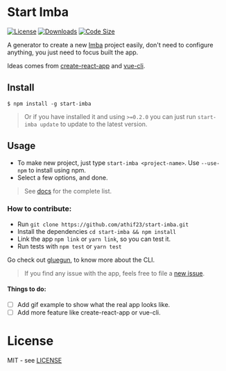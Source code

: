 # Start Imba

[![License](https://img.shields.io/github/license/athif23/start-imba?style=flat-square)](https://github.com/athif23/start-imba/blob/master/LICENSE) [![Downloads](https://img.shields.io/npm/dm/start-imba?style=flat-square)](https://www.npmjs.com/package/start-imba) [![Code Size](https://img.shields.io/github/languages/code-size/athif23/start-imba?style=flat-square)](https://github.com/athif23/start-imba/)

A generator to create a new [Imba](https://github.com/imba/imba) project easily, don't need to configure anything, you just need to focus built the app.

Ideas comes from [create-react-app](https://github.com/facebook/create-react-app) and [vue-cli](https://github.com/vuejs/vue-cli).

## Install

```
$ npm install -g start-imba
```

> Or if you have installed it and using `>=0.2.0` you can just run `start-imba update` to update to the latest version.

## Usage

- To make new project, just type `start-imba <project-name>`. Use `--use-npm` to install using npm.
- Select a few options, and done.

> See [docs](docs/commands.md) for the complete list.

### How to contribute:

- Run `git clone https://github.com/athif23/start-imba.git`
- Install the dependencies `cd start-imba && npm install`
- Link the app `npm link` or `yarn link`, so you can test it.
- Run tests with `npm test` or `yarn test`

Go check out [gluegun](https://infinitered.github.io/gluegun/), to know more about the CLI.

> If you find any issue with the app, feels free to file a [new issue](https://github.com/athif23/start-imba/issues?q=is%3Aissue+is%3Aopen+sort%3Aupdated-desc).

#### Things to do:

- [ ] Add gif example to show what the real app looks like.
- [ ] Add more feature like create-react-app or vue-cli.

# License

MIT - see [LICENSE](LICENSE)
